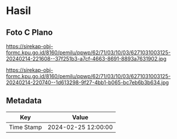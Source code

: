 # Hasil

## Foto C Plano

https://sirekap-obj-formc.kpu.go.id/8160/pemilu/ppwp/62/71/03/10/03/6271031003125-20240214-221608--37f251b3-a7cf-4663-8691-8893a7631902.jpg

https://sirekap-obj-formc.kpu.go.id/8160/pemilu/ppwp/62/71/03/10/03/6271031003125-20240214-220740--1d613298-9f27-4bb1-b065-bc7eb6b3b634.jpg


## Metadata

| Key        | Value               |
| ---------- | ------------------- |
| Time Stamp | 2024-02-25 12:00:00 |



